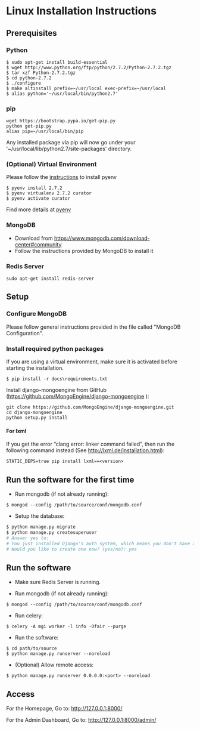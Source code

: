 # Linux Installation Instructions

## Prerequisites


### Python
```
$ sudo apt-get install build-essential
$ wget http://www.python.org/ftp/python/2.7.2/Python-2.7.2.tgz
$ tar xzf Python-2.7.2.tgz
$ cd python-2.7.2
$ ./configure
$ make altinstall prefix=~/usr/local exec-prefix=~/usr/local
$ alias python='~/usr/local/bin/python2.7'
```

### pip
```
wget https://bootstrap.pypa.io/get-pip.py
python get-pip.py
alias pip=~/usr/local/bin/pip
```
Any installed package via pip will now go under your '~/usr/local/lib/python2.7/site-packages' directory.

### (Optional) Virtual Environment
Please follow the [instructions](https://github.com/yyuu/pyenv#installation) to install pyenv
```
$ pyenv install 2.7.2
$ pyenv virtualenv 2.7.2 curator
$ pyenv activate curator
```
Find more details at [pyenv](https://github.com/yyuu/pyenv)

### MongoDB
- Download from https://www.mongodb.com/download-center#community
- Follow the instructions provided by MongoDB to install it

### Redis Server
```
sudo apt-get install redis-server
```

## Setup

### Configure MongoDB
Please follow general instructions provided in the file called "MongoDB Configuration".

### Install required python packages
If you are using a virtual environment, make sure it is activated before starting the installation. 
```
$ pip install -r docs\requirements.txt
```
Install django-mongoengine from GitHub (https://github.com/MongoEngine/django-mongoengine ):
```
git clone https://github.com/MongoEngine/django-mongoengine.git
cd django-mongoengine
python setup.py install
```

#### For lxml
If you get the error “clang error: linker command failed”, then run the following command instead (See http://lxml.de/installation.html):
```
STATIC_DEPS=true pip install lxml==<version>
```

## Run the software for the first time
- Run mongodb (if not already running):
```
$ mongod --config /path/to/source/conf/mongodb.conf
```
- Setup the database:
```bash
$ python manage.py migrate
$ python manage.py createsuperuser
# Answer yes to:
# You just installed Django's auth system, which means you don't have any superusers defined.
# Would you like to create one now? (yes/no): yes
```

## Run the software

- Make sure Redis Server is running.
 
- Run mongodb (if not already running):

```
$ mongod --config /path/to/source/conf/mongodb.conf
```

- Run celery:

```
$ celery -A mgi worker -l info -Ofair --purge
```

- Run the software:

```
$ cd path/to/source
$ python manage.py runserver --noreload
```

- (Optional) Allow remote access:

```
$ python manage.py runserver 0.0.0.0:<port> --noreload
```

## Access
For the Homepage, Go to:  http://127.0.0.1:8000/

For the Admin Dashboard, Go to:  http://127.0.0.1:8000/admin/ 
